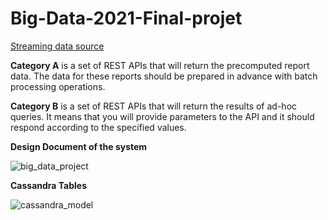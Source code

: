 ﻿# Big-Data-2021-Final-projet
 
[Streaming data source](http://stream.meetup.com/2/rsvps)

**Category A** is a set of REST APIs that will return the precomputed report data. The data for these reports should be prepared in advance with batch processing operations.

**Category B** is a set of REST APIs that will return the results of ad-hoc queries. It means that you will provide parameters to the API and it should respond according to the specified values.


**Design Document of the system**


![big_data_project](https://user-images.githubusercontent.com/44239963/121808777-ccd05a00-cc62-11eb-8d26-49d060987794.png)



**Cassandra Tables**


![cassandra_model](https://user-images.githubusercontent.com/44239963/121817438-27c97780-cc8a-11eb-89cf-e096472808cf.png)

